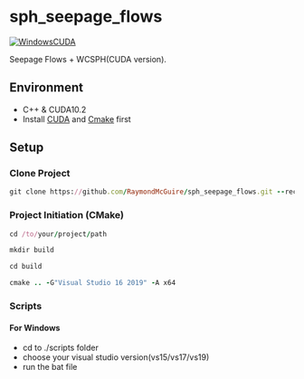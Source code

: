 # sph_seepage_flows

[![WindowsCUDA](https://github.com/RaymondMcGuire/SPH_CUDA/actions/workflows/WindowsCUDA.yml/badge.svg?branch=master)](https://github.com/RaymondMcGuire/SPH_CUDA/actions/workflows/WindowsCUDA.yml)

Seepage Flows + WCSPH(CUDA version).

## Environment

- C++ & CUDA10.2
- Install [CUDA](https://developer.nvidia.com/cuda-downloads) and [Cmake](https://cmake.org/download/) first

## Setup

### Clone Project

```rb
git clone https://github.com/RaymondMcGuire/sph_seepage_flows.git --recursive
```

### Project Initiation (CMake)

```rb
cd /to/your/project/path
```

```rb
mkdir build
```

```rb
cd build
```

```rb
cmake .. -G"Visual Studio 16 2019" -A x64
```

### Scripts

#### For Windows

- cd to ./scripts folder
- choose your visual studio version(vs15/vs17/vs19)
- run the bat file
